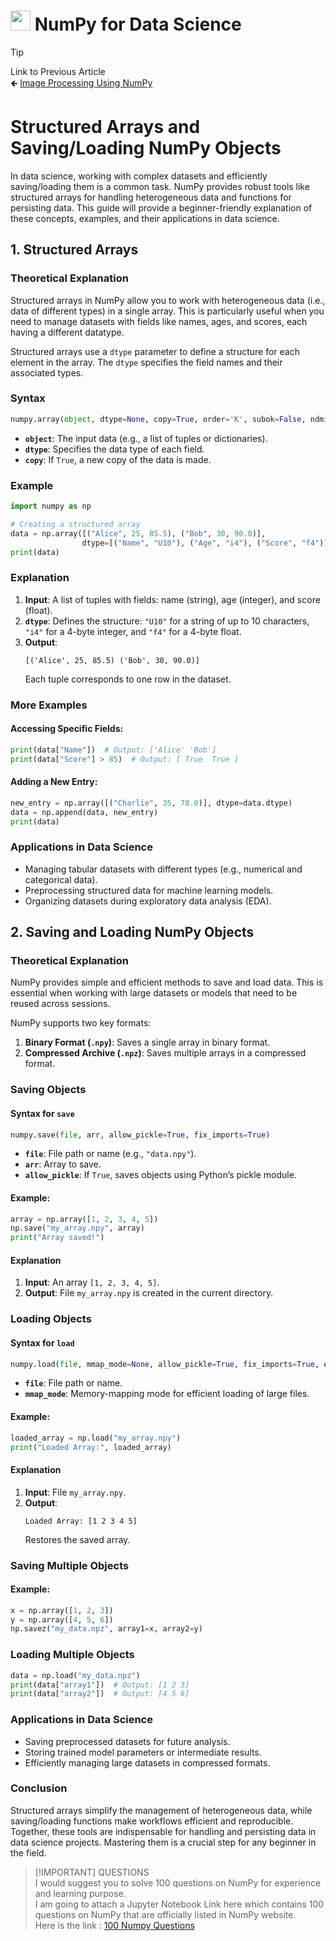 # <picture> <source srcset="https://numpy.org/images/logo.svg" type="image/webp"> <img src="https://numpy.org/images/logo.svg" width="32" height="32"> </picture> NumPy for Data Science 

> [!TIP]  
> Link to Previous Article  
> 🡸 [Image Processing Using NumPy](/Numpy/Articles/99_image_processing.md)

# Structured Arrays and Saving/Loading NumPy Objects

In data science, working with complex datasets and efficiently saving/loading them is a common task. NumPy provides robust tools like structured arrays for handling heterogeneous data and functions for persisting data. This guide will provide a beginner-friendly explanation of these concepts, examples, and their applications in data science.

## 1. Structured Arrays

### **Theoretical Explanation**
Structured arrays in NumPy allow you to work with heterogeneous data (i.e., data of different types) in a single array. This is particularly useful when you need to manage datasets with fields like names, ages, and scores, each having a different datatype.

Structured arrays use a `dtype` parameter to define a structure for each element in the array. The `dtype` specifies the field names and their associated types.

### **Syntax**
```python
numpy.array(object, dtype=None, copy=True, order='K', subok=False, ndmin=0)
```

- **`object`**: The input data (e.g., a list of tuples or dictionaries).
- **`dtype`**: Specifies the data type of each field.
- **`copy`**: If `True`, a new copy of the data is made.

### **Example**
```python
import numpy as np

# Creating a structured array
data = np.array([("Alice", 25, 85.5), ("Bob", 30, 90.0)],
                dtype=[("Name", "U10"), ("Age", "i4"), ("Score", "f4")])
print(data)
```

### **Explanation**
1. **Input**: A list of tuples with fields: name (string), age (integer), and score (float).
2. **`dtype`**: Defines the structure: `"U10"` for a string of up to 10 characters, `"i4"` for a 4-byte integer, and `"f4"` for a 4-byte float.
3. **Output**:
   ```
   [('Alice', 25, 85.5) ('Bob', 30, 90.0)]
   ```
   Each tuple corresponds to one row in the dataset.

### **More Examples**
#### Accessing Specific Fields:
```python
print(data["Name"])  # Output: ['Alice' 'Bob']
print(data["Score"] > 85)  # Output: [ True  True ]
```

#### Adding a New Entry:
```python
new_entry = np.array([("Charlie", 35, 78.0)], dtype=data.dtype)
data = np.append(data, new_entry)
print(data)
```

### **Applications in Data Science**
- Managing tabular datasets with different types (e.g., numerical and categorical data).
- Preprocessing structured data for machine learning models.
- Organizing datasets during exploratory data analysis (EDA).

## 2. Saving and Loading NumPy Objects

### **Theoretical Explanation**
NumPy provides simple and efficient methods to save and load data. This is essential when working with large datasets or models that need to be reused across sessions.

NumPy supports two key formats:
1. **Binary Format (`.npy`)**: Saves a single array in binary format.
2. **Compressed Archive (`.npz`)**: Saves multiple arrays in a compressed format.

### **Saving Objects**
#### **Syntax for `save`**
```python
numpy.save(file, arr, allow_pickle=True, fix_imports=True)
```
- **`file`**: File path or name (e.g., `"data.npy"`).
- **`arr`**: Array to save.
- **`allow_pickle`**: If `True`, saves objects using Python’s pickle module.

#### Example:
```python
array = np.array([1, 2, 3, 4, 5])
np.save("my_array.npy", array)
print("Array saved!")
```

#### **Explanation**
1. **Input**: An array `[1, 2, 3, 4, 5]`.
2. **Output**: File `my_array.npy` is created in the current directory.

### **Loading Objects**
#### **Syntax for `load`**
```python
numpy.load(file, mmap_mode=None, allow_pickle=True, fix_imports=True, encoding='ASCII')
```
- **`file`**: File path or name.
- **`mmap_mode`**: Memory-mapping mode for efficient loading of large files.

#### Example:
```python
loaded_array = np.load("my_array.npy")
print("Loaded Array:", loaded_array)
```

#### **Explanation**
1. **Input**: File `my_array.npy`.
2. **Output**:
   ```
   Loaded Array: [1 2 3 4 5]
   ```
   Restores the saved array.

### **Saving Multiple Objects**
#### Example:
```python
x = np.array([1, 2, 3])
y = np.array([4, 5, 6])
np.savez("my_data.npz", array1=x, array2=y)
```

### **Loading Multiple Objects**
```python
data = np.load("my_data.npz")
print(data["array1"])  # Output: [1 2 3]
print(data["array2"])  # Output: [4 5 6]
```

### **Applications in Data Science**
- Saving preprocessed datasets for future analysis.
- Storing trained model parameters or intermediate results.
- Efficiently managing large datasets in compressed formats.

### Conclusion
Structured arrays simplify the management of heterogeneous data, while saving/loading functions make workflows efficient and reproducible. Together, these tools are indispensable for handling and persisting data in data science projects. Mastering them is a crucial step for any beginner in the field.

> [!IMPORTANT] QUESTIONS    
> I would suggest you to solve 100 questions on NumPy for experience and learning purpose.  
> I am going to attach a Jupyter Notebook Link here which contains 100 questions on NumPy that are officially listed in NumPy website.  
> Here is the link : [100 Numpy Questions]()



<!-- > [!TIP]  
> Link to Next Article  
> 🡺 []() -->